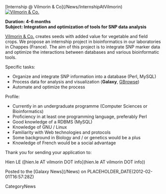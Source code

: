 <div class='newsItemHeader'>[Internship @ Vilmorin & Co](/News/InternshipAtVilmorin)</div>

<div class='right'><a href='http://www.vilmorin.info/'><img src='/Images/Logos/VilmorinLogo.gif' alt='Vilmorin & Co.'  /></a></div>

**Duration: 4-6 months**<br />
**Subject: Integration and optimization of tools for SNP data analysis**

[Vilmorin & Co.](http://www.vilmorin.info/) creates seeds with added value ​​for vegetable and field crops. We propose an internship project in bioinformatics in our laboratories in Chappes (France).  The aim of this project is to integrate SNP marker data and optimize the interactions between databases and various bioinformatic tools.

Specific tasks:
* Organize and integrate SNP information into a database (Perl, MySQL)
* Process data for analysis and visualization (**Galaxy**, [GBrowse](http://gmod.org/wiki/GBrowse))
* Automate and optimize the process

Profile:
* Currently in an undergraduate programme (Computer Sciences or Bioinformatics)
* Proficiency in at least one programming language, preferably Perl
* Good knowledge of a RDBMS (MySQL)
* Knowledge of GNU / Linux
* Familiarity with Web technologies and protocols
* Some background in Biology and / or genetics would be a plus
* Knowledge of French would be a social advantage

Thank you for sending your application to:

Hien LE ([hien.le AT vilmorin DOT info](hien.le AT vilmorin DOT info)) 

<div class='newsItemFooter'>Posted to the [Galaxy News](/News) on PLACEHOLDER_DATE(2012-02-01T16:57:28Z)</div>

CategoryNews
